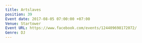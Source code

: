 ```yaml
---
title: Artslaves
position: 39
Event date: 2017-08-05 07:00:00 +07:00
Venue: Startower
Event URL: https://www.facebook.com/events/124409698172072/
Genre: DJ
---
```


